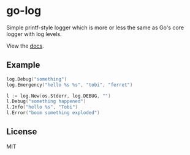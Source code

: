 
# go-log

  Simple printf-style logger which is more or less the same as Go's core
  logger with log levels.

  View the [docs](http://godoc.org/github.com/segmentio/go-log).

## Example

```go
log.Debug("something")
log.Emergency("hello %s %s", "tobi", "ferret")

l := log.New(os.Stderr, log.DEBUG, "")
l.Debug("something happened")
l.Info("hello %s", "Tobi")
l.Error("boom something exploded")
```

## License

 MIT
